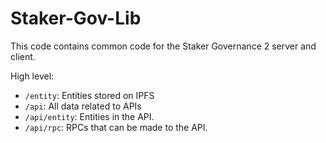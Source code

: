 # Staker-Gov-Lib

This code contains common code for the Staker Governance 2 server and client.

High level:
- `/entity`: Entities stored on IPFS
- `/api`: All data related to APIs
- `/api/entity`: Entities in the API.
- `/api/rpc`: RPCs that can be made to the API.